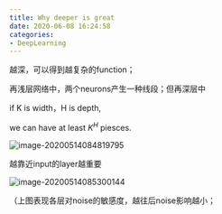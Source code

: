 ```yaml
---
title: Why deeper is great 
date: 2020-06-08 16:24:58
categories:
- DeepLearning
---
```

越深，可以得到越复杂的function；



再浅层网络中，两个neurons产生一种线段；但再深层中



if K is width，H is depth,

we  can have at least $K^H$ piesces.



![image-20200514084819795](../imags/image-20200514084819795.png)

越靠近input的layer越重要

![image-20200514085300144](../imags/image-20200514085300144.png)

（上图表现各层对noise的敏感度，越往后noise影响越小；